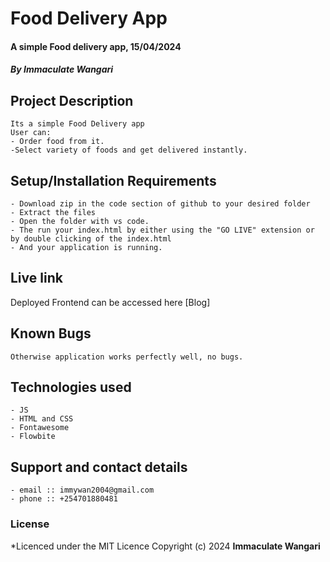 # Food Delivery App
#### A simple Food delivery app, 15/04/2024
#### *By Immaculate Wangari*
## Project Description
    Its a simple Food Delivery app
    User can:
    - Order food from it.
    -Select variety of foods and get delivered instantly.

## Setup/Installation Requirements
    - Download zip in the code section of github to your desired folder
    - Extract the files
    - Open the folder with vs code.
    - The run your index.html by either using the "GO LIVE" extension or by double clicking of the index.html
    - And your application is running.
       
## Live link
Deployed Frontend can be accessed here [Blog] 


## Known Bugs
    Otherwise application works perfectly well, no bugs.

## Technologies used
    - JS
    - HTML and CSS
    - Fontawesome
    - Flowbite

## Support and contact details
    - email :: immywan2004@gmail.com
    - phone :: +254701880481

### License
*Licenced under the MIT Licence
Copyright (c) 2024 **Immaculate Wangari**
